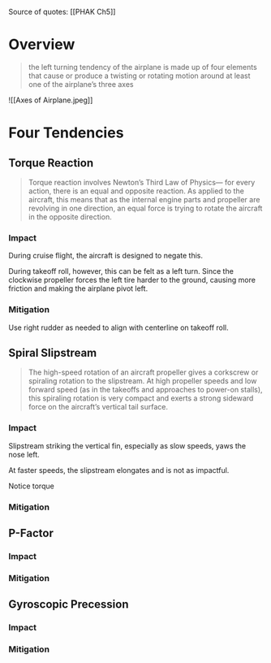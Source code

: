 Source of quotes: [[PHAK Ch5]]

# Overview
> the left turning tendency of the airplane is made up of four elements that cause or produce a twisting or rotating motion around at least one of the airplane’s three axes

![[Axes of Airplane.jpeg]]

# Four Tendencies
## Torque Reaction
> Torque reaction involves Newton’s Third Law of Physics— for every action, there is an equal and opposite reaction. As applied to the aircraft, this means that as the internal engine parts and propeller are revolving in one direction, an equal force is trying to rotate the aircraft in the opposite direction.

### Impact
During cruise flight, the aircraft is designed to negate this.

During takeoff roll, however, this can be felt as a left turn. Since the clockwise propeller forces the left tire harder to the ground, causing more friction and making the airplane pivot left.

### Mitigation
Use right rudder as needed to align with centerline on takeoff roll.

## Spiral Slipstream
> The high-speed rotation of an aircraft propeller gives a corkscrew or spiraling rotation to the slipstream. At high propeller speeds and low forward speed (as in the takeoffs and approaches to power-on stalls), this spiraling rotation is very compact and exerts a strong sideward force on the aircraft’s vertical tail surface.

### Impact
Slipstream striking the vertical fin, especially as slow speeds, yaws the nose left.

At faster speeds, the slipstream elongates and is not as impactful.

Notice torque 

### Mitigation

## P-Factor
### Impact

### Mitigation

## Gyroscopic Precession
### Impact

### Mitigation